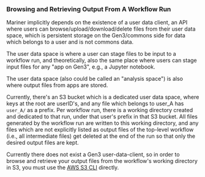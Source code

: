 ### Browsing and Retrieving Output From A Workflow Run

Mariner implicitly depends on the existence of a user data client,
an API where users can browse/upload/download/delete files
from their user data space, which is persistent storage
on the Gen3/commons side for data which belongs to a user
and is not commons data.

The user data space is where a user can stage files to be input
to a workflow run, and theoretically, also the same place
where users can stage input files for any "app on Gen3", e.g., a Jupyter notebook.

The user data space (also could be called an "analysis space") is also
where output files from apps are stored.

Currently, there's an S3 bucket which is a dedicated user data space,
where keys at the root are userID's, and any file which belongs to user_A
has `user_A/` as a prefix. Per workflow run, there is a working directory
created and dedicated to that run, under that user's prefix in that S3 bucket.
All files generated by the workflow run are written to this working directory,
and any files which are not explicitly listed as output files of the top-level workflow
(i.e., all intermediate files) get deleted at the end of the run so that only
the desired output files are kept.

Currently there does not exist a Gen3 user-data-client,
so in order to browse and retrieve your output files from
the workflow's working directory in S3,
you must use the [AWS S3 CLI](https://docs.aws.amazon.com/cli/latest/reference/s3/) directly.
